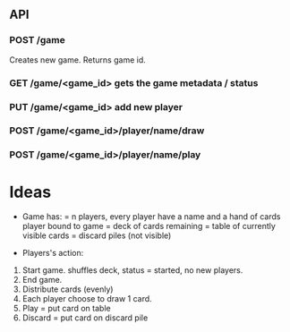 
## API

### POST /game 

Creates new game. Returns game id.

### GET /game/\<game_id\> gets the game metadata / status

### PUT /game/\<game_id\> add new player

### POST /game/\<game_id\>/player/name/draw

### POST /game/\<game_id\>/player/name/play


Ideas
====

* Game has:
  = n players,
	  every player have a name and a hand of cards
          player bound to game 
  = deck of cards remaining
  = table of currently visible cards
  = discard piles (not visible)

* Players's action:

1. Start game. shuffles deck, status = started, no new players.
1. End game.
2. Distribute cards (evenly)
3. Each player choose to draw  1 card.
4. Play = put card on table
5. Discard = put card on discard pile
